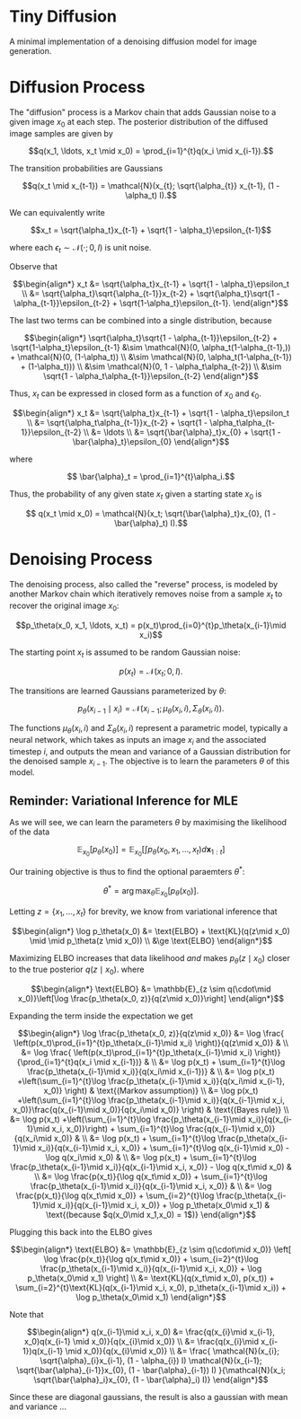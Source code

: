 # Tiny Diffusion

A minimal implementation of a denoising diffusion model for image generation.

# Diffusion Process

The "diffusion" process is a Markov chain that adds Gaussian noise to a given image $x_0$ at each step. The posterior distribution of the
diffused image samples are given by

```math
q(x_1, \ldots, x_t \mid  x_0) = \prod_{i=1}^{t}q(x_i \mid  x_{i-1}).
```

The transition probabilities are Gaussians

```math
q(x_t \mid  x_{t-1}) = \mathcal{N}(x_{t}; \sqrt{\alpha_{t}} x_{t-1}, (1 - \alpha_t) I).
```

We can equivalently write

```math
x_t = \sqrt{\alpha_t}x_{t-1} + \sqrt{1 - \alpha_t}\epsilon_{t-1}
```

where each $\epsilon_t \sim \mathcal{N}(\cdot; 0,  I)$ is unit noise.

Observe that

```math
\begin{align*}
x_t &= \sqrt{\alpha_t}x_{t-1} + \sqrt{1 - \alpha_t}\epsilon_t \\
 &= \sqrt{\alpha_t}\sqrt{\alpha_{t-1}}x_{t-2} + \sqrt{\alpha_t}\sqrt{1 - \alpha_{t-1}}\epsilon_{t-2} + \sqrt{1-\alpha_t}\epsilon_{t-1}.
\end{align*}
```

The last two terms can be combined into a single distribution, because

```math
\begin{align*}
\sqrt{\alpha_t}\sqrt{1 - \alpha_{t-1}}\epsilon_{t-2} + \sqrt{1-\alpha_t}\epsilon_{t-1}
&\sim \mathcal{N}(0, \alpha_t(1-\alpha_{t-1},)) + \mathcal{N}(0, (1-\alpha_t)) \\
&\sim \mathcal{N}(0, \alpha_t(1-\alpha_{t-1}) + (1-\alpha_t))) \\
&\sim \mathcal{N}(0, 1 - \alpha_t\alpha_{t-2}) \\
&\sim \sqrt{1 - \alpha_t\alpha_{t-1}}\epsilon_{t-2}
\end{align*}
```

Thus, $x_t$ can be expressed in closed form as a function of $x_0$ and $\epsilon_0$.

```math
\begin{align*}
x_t &= \sqrt{\alpha_t}x_{t-1} + \sqrt{1 - \alpha_t}\epsilon_t \\
 &= \sqrt{\alpha_t\alpha_{t-1}}x_{t-2} + \sqrt{1 - \alpha_t\alpha_{t-1}}\epsilon_{t-2} \\
 &= \ldots \\
 &= \sqrt{\bar{\alpha}_t}x_{0} + \sqrt{1 - \bar{\alpha}_t}\epsilon_{0}
\end{align*}
```

where

```math
    \bar{\alpha}_t = \prod_{i=1}^{t}\alpha_i.
```

Thus, the probability of any given state $x_t$ given a starting state $x_0$ is

```math
    q(x_t \mid  x_0) = \mathcal{N}(x_t; \sqrt{\bar{\alpha}_t}x_{0}, (1 - \bar{\alpha}_t) I).
```

# Denoising Process

The denoising process, also called the "reverse" process, is modeled by another Markov chain which iteratively removes noise from a sample $x_t$ to recover the original image $x_0$:

```math
p_\theta(x_0, x_1, \ldots, x_t) = p(x_t)\prod_{i=0}^{t}p_\theta(x_{i-1}\mid x_i)
```

The starting point $x_t$ is assumed to be random Gaussian noise:

```math
    p(x_t) = \mathcal{N}(x_t; 0, I).
```

The transitions are learned Gaussians parameterized by $\theta$:

```math
p_\theta(x_{i-1}\mid x_i) = \mathcal{N}(x_{i-1}; \mu_{\theta}(x_i, i), \Sigma_{\theta}(x_i, i)).
```

The functions $\mu_\theta(x_i, i)$ and $\Sigma_{\theta}(x_i, i)$ represent a parametric model, typically a neural network, which takes as inputs an image $x_i$ and the associated timestep $i$, and outputs the mean and variance of a Gaussian distribution for the denoised sample $x_{i-1}$. The objective is to learn the parameters $\theta$ of this model.

## Reminder: Variational Inference for MLE

As we will see, we can learn the parameters $\theta$ by maximising the likelihood of the data

```math
\mathbb{E}_{x_0}[p_\theta(x_0)] = \mathbb{E}_{x_0}\left[\int p_\theta(x_0, x_1, \ldots, x_t) d\mathbf{x}_{1:t}\right]
```

Our training objective is thus to find the optional paraemters $\theta^{*}$:

```math
\theta^{*} = \arg\max_{\theta}\mathbb{E}_{x_0}[p_\theta(x_0)].
```

Letting $z = \{x_1, ... ,x_t\}$ for brevity, we know from variational inference that

```math
\begin{align*}
\log p_\theta(x_0) &= \text{ELBO} + \text{KL}(q(z\mid x_0) \mid \mid  p_\theta(z \mid  x_0)) \\
&\ge \text{ELBO}
\end{align*}
```

Maximizing ELBO increases that data likelihood _and_ makes $p_\theta(z \mid  x_0)$ closer to the true posterior $q(z\mid x_0)$.
where

```math
\begin{align*}
\text{ELBO} &= \mathbb{E}_{z \sim q(\cdot\mid x_0)}\left[\log \frac{p_\theta(x_0, z)}{q(z\mid x_0)}\right]
\end{align*}
```

Expanding the term inside the expectation we get

```math
\begin{align*}
\log \frac{p_\theta(x_0, z)}{q(z\mid x_0)}
&= \log \frac{ \left(p(x_t)\prod_{i=1}^{t}p_\theta(x_{i-1}\mid x_i) \right)}{q(z\mid x_0)} & \\
&= \log \frac{ \left(p(x_t)\prod_{i=1}^{t}p_\theta(x_{i-1}\mid x_i) \right)}{\prod_{i=1}^{t}q(x_i \mid  x_{i-1})} & \\
&= \log p(x_t) + \sum_{i=1}^{t}\log \frac{p_\theta(x_{i-1}\mid x_i)}{q(x_i\mid x_{i-1})}  & \\
&= \log p(x_t) +\left(\sum_{i=1}^{t}\log \frac{p_\theta(x_{i-1}\mid x_i)}{q(x_i\mid x_{i-1}, x_0)} \right) & \text{(Markov assumption)} \\
&= \log p(x_t) +\left(\sum_{i=1}^{t}\log \frac{p_\theta(x_{i-1}\mid x_i)}{q(x_{i-1}\mid x_i, x_0)}\frac{q(x_{i-1}\mid x_0)}{q(x_i\mid x_0)} \right) & \text{(Bayes rule)} \\
&= \log p(x_t) +\left(\sum_{i=1}^{t}\log \frac{p_\theta(x_{i-1}\mid x_i)}{q(x_{i-1}\mid x_i, x_0)}\right)
+ \sum_{i=1}^{t}\log \frac{q(x_{i-1}\mid x_0)}{q(x_i\mid x_0)} & \\
&= \log p(x_t) + \sum_{i=1}^{t}\log \frac{p_\theta(x_{i-1}\mid x_i)}{q(x_{i-1}\mid x_i, x_0)}
+ \sum_{i=1}^{t}\log q(x_{i-1}\mid x_0) - \log q(x_i\mid x_0) & \\
&= \log p(x_t) + \sum_{i=1}^{t}\log \frac{p_\theta(x_{i-1}\mid x_i)}{q(x_{i-1}\mid x_i, x_0)}
- \log q(x_t\mid x_0) & \\
&= \log \frac{p(x_t)}{\log q(x_t\mid x_0)} + \sum_{i=1}^{t}\log \frac{p_\theta(x_{i-1}\mid x_i)}{q(x_{i-1}\mid x_i, x_0)} & \\
&= \log \frac{p(x_t)}{\log q(x_t\mid x_0)} + \sum_{i=2}^{t}\log \frac{p_\theta(x_{i-1}\mid x_i)}{q(x_{i-1}\mid x_i, x_0)} + \log p_\theta(x_0\mid x_1) & \text{(because $q(x_0\mid x_1,x_0) = 1$)}
\end{align*}
```

Plugging this back into the ELBO gives

```math
\begin{align*}
\text{ELBO} &= \mathbb{E}_{z \sim q(\cdot\mid x_0)}
\left[
    \log \frac{p(x_t)}{\log q(x_t\mid x_0)} + \sum_{i=2}^{t}\log \frac{p_\theta(x_{i-1}\mid x_i)}{q(x_{i-1}\mid x_i, x_0)} + \log p_\theta(x_0\mid x_1)
\right] \\
&= \text{KL}(q(x_t\mid x_0), p(x_t)) + \sum_{i=2}^{t}\text{KL}(q(x_{i-1}\mid x_i, x_0), p_\theta(x_{i-1}\mid x_i)) + \log p_\theta(x_0\mid x_1)
\end{align*}
```

Note that

```math
\begin{align*}
q(x_{i-1}\mid x_i, x_0) &= \frac{q(x_{i}\mid x_{i-1}, x_0)q(x_{i-1} \mid x_0)}{q(x_{i}\mid x_0)} \\
&= \frac{q(x_{i}\mid x_{i-1})q(x_{i-1} \mid x_0)}{q(x_{i}\mid x_0)} \\
&= \frac{
    \mathcal{N}(x_{i}; \sqrt{\alpha}_{i}x_{i-1}, (1 - \alpha_{i}) I)
    \mathcal{N}(x_{i-1}; \sqrt{\bar{\alpha}_{i-1}}x_{0}, (1 - \bar{\alpha}_{i-1}) I)
}{\mathcal{N}(x_i; \sqrt{\bar{\alpha}_i}x_{0}, (1 - \bar{\alpha}_i) I)}
\end{align*}
```

Since these are diagonal gaussians, the result is also a gaussian with mean and variance
...

<!-- ```math
\begin{align*}
\mu &= \frac{\sqrt{\alpha}_{i}\sqrt{\bar{\alpha}_{i-1}}}{\sqrt{\bar{\alpha}_i}}x_{i-1}
\end{align*}
```
and variance
```math
\begin{align*}
\sigma^2 &= \frac{\sqrt{\alpha}_{i}\sqrt{\bar{\alpha}_{i-1}}}{\sqrt{\bar{\alpha}_i}}x_{i-1}
\end{align*}
``` -->

<!-- Let us now simplify this distribution.

```math
\begin{align*}
\log q(x_{i-1}\mid x_i, x_0) &= \log q(x_{i}\mid x_{i-1})
+ \log q(x_{i-1} \mid x_0)
- q(x_{i}\mid x_0)
\end{align*}
```

Proceeding term-by-term, we have

```math
\begin{align*}
\log q(x_{i}\mid x_{i-1})
&= -\frac{1}{2(1 - \alpha_{i-1})}\lVert x_i - \sqrt{\alpha_i} x_{i-1} \rVert^2 + C
\end{align*}
```

Where C is a constant with respect to $\theta$. Likewise

```math
\begin{align*}
\log q(x_{i-1}\mid x_{0})
&= -\frac{1}{2(1 - \bar{\alpha}_{i-1})}
\lVert x_{i-1} - \sqrt{\bar{\alpha}_{i-1}}x_{0} \rVert^2 + C
\end{align*}
```

And for the last term

```math
\begin{align*}
\log q(x_{i}\mid x_{0})
&= -\frac{1}{2(1 - \bar{\alpha}_i)}
\lVert x_{i} - \sqrt{\bar{\alpha}_i}x_{0} \rVert^2 + C
\end{align*}
```

Substituting these back in, we get

```math
\begin{align*}
\log q(x_{i-1}\mid x_i, x_0) &= \log q(x_{i}\mid x_{i-1}) + \log q(x_{i-1} \mid x_0) - q(x_{i}\mid x_0) \\
&= -\frac{1}{2(1 - \alpha_{i})}\lVert x_i - \sqrt{\alpha_{i}} x_{i-1} \rVert^2 \\
&\quad- \frac{1}{2(1 - \bar{\alpha}_{i-1})}\lVert x_{i-1} - \sqrt{\bar{\alpha}_{i-1}}x_{0} \rVert^2 \\
&\quad+ \frac{1}{2(1 - \bar{\alpha}_i)}\lVert x_{i} - \sqrt{\bar{\alpha}_i}x_{0} \rVert^2 + C \\
&=
    -\frac{1}{2(1 - \alpha_{i})}
    \left(
        x_i^2 - 2\sqrt{\alpha_i}x_i x_{i-1} + \alpha_i x_{i-1}^2
    \right) \\
&\quad
    -\frac{1}{2(1 - \bar{\alpha}_{i-1})}
    \left(
        x_{i-1}^2 - 2\sqrt{\bar{\alpha}_{i-1}}x_{i-1} x_{0} + \bar{\alpha}_{i-1}x_{0}^2
    \right) \\
&\quad
    +\frac{1}{2(1 - \bar{\alpha}_{i})}
    \left(
        x_i^2 - 2\sqrt{\bar{\alpha}_{i}}x_i x_{0} + \bar{\alpha}_{i}x_{0}^2
    \right) \\
&\quad + C \\
&= \frac{x_i^2}{2}\left(\frac{1}{1 - \bar{\alpha}_i} - \frac{1}{1 - \alpha_{i}}\right)
\end{align*}
``` -->
